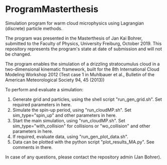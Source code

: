 # ProgramMasterthesis
Simulation program for warm cloud microphysics using Lagrangian (discrete) particle methods.

The program was presented in the Masterthesis of Jan Kai Bohrer, submitted to the Faculty of Physics, University Freiburg, October 2019. This repository represents the program's state at date of submission and will not be changed.

The program enables the simulation of a drizzling stratocumulus cloud in a two-dimensional kinematic framework, built for the 8th International Cloud Modeling Workshop 2012 (Test case 1 in Muhlbauer et al., Bulletin of the American Meteorological Society 94, 45 (2013))

To perform and evaluate a simulation:

1. Generate grid and particles, using the shell script "run_gen_grid.sh". Set required parameters in here.
2. Simulate the spin-up period, using "run_cloudMP.sh". Set sim_type="spin_up" and other parameters in here.
3. Start the main simulation, using "run_cloudMP.sh". Set sim_type="with_collision" for collisions or "wo_collision" and other parameters in here.
4. If required, evaluate data, using "run_gen_plot_data.sh".
5. Data can be plotted with the python script "plot_results_MA.py". See comments in there.

In case of any questions, please contact the repository admin (Jan Bohrer).
